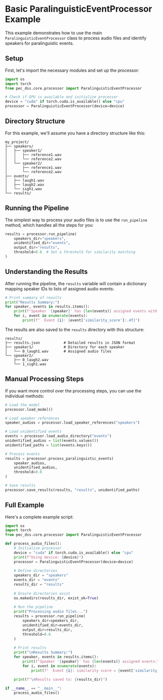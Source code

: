 # Basic ParalinguisticEventProcessor Example

This example demonstrates how to use the main `ParalinguisticEventProcessor` class to process audio files and identify speakers for paralinguistic events.

## Setup

First, let's import the necessary modules and set up the processor:

```python
import os
import torch
from pec_dss.core.processor import ParalinguisticEventProcessor

# Check if GPU is available and initialize processor
device = "cuda" if torch.cuda.is_available() else "cpu"
processor = ParalinguisticEventProcessor(device=device)
```

## Directory Structure

For this example, we'll assume you have a directory structure like this:

```
my_project/
├── speakers/
│   ├── speaker1/
│   │   ├── reference1.wav
│   │   └── reference2.wav
│   └── speaker2/
│       ├── reference1.wav
│       └── reference2.wav
├── events/
│   ├── laugh1.wav
│   ├── laugh2.wav
│   └── sigh1.wav
└── results/
```

## Running the Pipeline

The simplest way to process your audio files is to use the `run_pipeline` method, which handles all the steps for you:

```python
results = processor.run_pipeline(
    speakers_dir="speakers",
    unidentified_dir="events",
    output_dir="results",
    threshold=0.6  # Set a threshold for similarity matching
)
```

## Understanding the Results

After running the pipeline, the `results` variable will contain a dictionary mapping speaker IDs to lists of assigned audio events:

```python
# Print summary of results
print("Results Summary:")
for speaker, events in results.items():
    print(f"Speaker '{speaker}' has {len(events)} assigned events with similarity scores:")
    for i, event in enumerate(events):
        print(f"  Event {i}: {event['similarity_score']:.4f}")
```

The results are also saved to the `results` directory with this structure:

```
results/
├── results.json           # Detailed results in JSON format
├── speaker1/              # Directory for each speaker
│   └── 0_laugh1.wav       # Assigned audio files
└── speaker2/
    ├── 0_laugh2.wav
    └── 1_sigh1.wav
```

## Manual Processing Steps

If you want more control over the processing steps, you can use the individual methods:

```python
# Load the model
processor.load_model()

# Load speaker references
speaker_audios = processor.load_speaker_references("speakers")

# Load unidentified events
events = processor.load_audio_directory("events")
unidentified_audios = list(events.values())
unidentified_paths = list(events.keys())

# Process events
results = processor.process_paralinguistic_events(
    speaker_audios, 
    unidentified_audios,
    threshold=0.6
)

# Save results
processor.save_results(results, "results", unidentified_paths)
```

## Full Example

Here's a complete example script:

```python
import os
import torch
from pec_dss.core.processor import ParalinguisticEventProcessor

def process_audio_files():
    # Initialize processor
    device = "cuda" if torch.cuda.is_available() else "cpu"
    print(f"Using device: {device}")
    processor = ParalinguisticEventProcessor(device=device)
    
    # Define directories
    speakers_dir = "speakers"
    events_dir = "events"
    results_dir = "results"
    
    # Ensure directories exist
    os.makedirs(results_dir, exist_ok=True)
    
    # Run the pipeline
    print("Processing audio files...")
    results = processor.run_pipeline(
        speakers_dir=speakers_dir,
        unidentified_dir=events_dir,
        output_dir=results_dir,
        threshold=0.6
    )
    
    # Print results
    print("\nResults Summary:")
    for speaker, events in results.items():
        print(f"Speaker '{speaker}' has {len(events)} assigned events:")
        for i, event in enumerate(events):
            print(f"  Event {i}: similarity score = {event['similarity_score']:.4f}")
    
    print(f"\nResults saved to: {results_dir}")

if __name__ == "__main__":
    process_audio_files() 